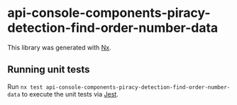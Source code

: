 # api-console-components-piracy-detection-find-order-number-data

This library was generated with [Nx](https://nx.dev).

## Running unit tests

Run `nx test api-console-components-piracy-detection-find-order-number-data` to execute the unit tests via [Jest](https://jestjs.io).
